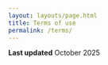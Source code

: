 ```yaml
---
layout: layouts/page.html
title: Terms of use
permalink: /terms/
---
```

<p><b>Last updated</b> October 2025</p>
